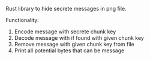 Rust library to hide secrete messages in png file.

Functionality:
1. Encode message with secrete chunk key
2. Decode message with if found with given chunk key
3. Remove message with given chunk key from file
4. Print all potential bytes that can be message
